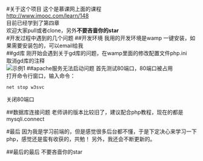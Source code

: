 #关于这个项目
这个是慕课网上面的课程<br/>
http://www.imooc.com/learn/148<br/>
目前已经学到了第四章<br/>
欢迎大家pull或者clone，另外**不要吝啬你的star**<br/>
#开发过程中遇到的几个问题
##开发环境
我用的开发环境是wamp 一键安装，如果需要安装包的，可以email给我 <br/>
##gd库
刚开始会遇到关于gd库的问题，在wamp里面的修改配置文件php.ini <br/>
取消gd库的注释<br/>
![示例1](https://raw.githubusercontent.com/daisyHawen/shop-by-php/master/md/git1.JPG)
##apache服务无法启动问题
首先测试80端口，80端口被占用<br/>
打开命令行窗口，输入命令：<br/>
```
net stop w3svc
```
关闭80端口<br/>

##数据库连接问题
老师讲的版本比较旧了，建议配合php教程，现在的都是mysqli.connect

#最后
因为我是学习前端的，但是感觉很多后台都不懂，于是下定决心来学习一下php，感觉还是蛮有收获的，共勉！
另外，我还会不断更新的。

##最后的最后
不要吝啬你的star

